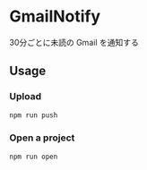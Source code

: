 # GmailNotify

30分ごとに未読の Gmail を通知する

## Usage

### Upload

```sh
npm run push
```

### Open a project

```sh
npm run open
```

